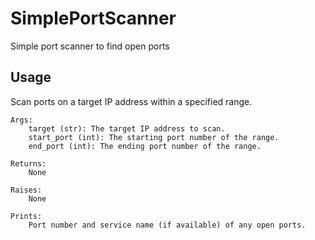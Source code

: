 # SimplePortScanner
 Simple port scanner to find open ports

## Usage

Scan ports on a target IP address within a specified range.

    Args:
        target (str): The target IP address to scan.
        start_port (int): The starting port number of the range.
        end_port (int): The ending port number of the range.

    Returns:
        None

    Raises:
        None

    Prints:
        Port number and service name (if available) of any open ports.

